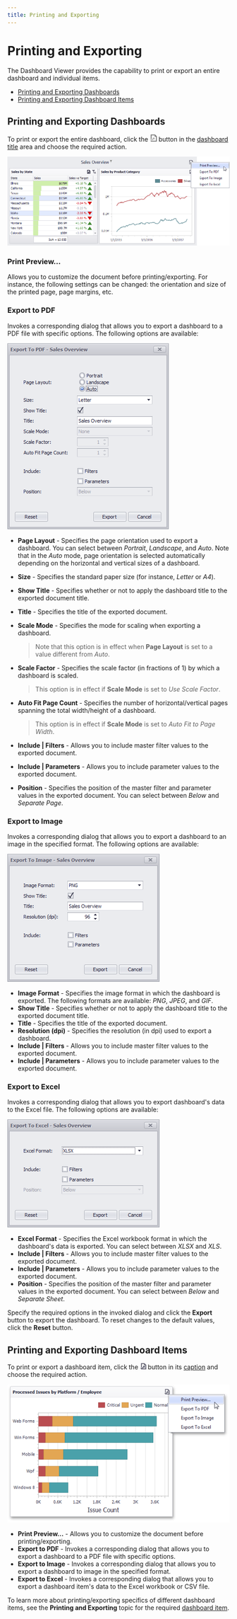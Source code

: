 ```yaml
---
title: Printing and Exporting
---
```

# Printing and Exporting
The Dashboard Viewer provides the capability to print or export an entire dashboard and individual items.
* [Printing and Exporting Dashboards](#printing-dashboards)
* [Printing and Exporting Dashboard Items](#printing-dashboard-items)

## <a name="printing-dashboards"/>Printing and Exporting Dashboards
To print or export the entire dashboard, click the ![ExportToButtonDashboard_Designer](../../images/img23662.png) button in the [dashboard title](data-presentation/dashboard-layout.md) area and choose the required action.

![WinViewer_Printing](../../images/img22453.png)

### Print Preview...

Allows you to customize the document before printing/exporting. For instance, the following settings can be changed: the orientation and size of the printed page, page margins, etc.

### Export to PDF

Invokes a corresponding dialog that allows you to export a dashboard to a PDF file with specific options. The following options are available:

![ExportToPDFDialog_Win](../../images/img22909.png)
* **Page Layout** - Specifies the page orientation used to export a dashboard. You can select between _Portrait_, _Landscape_, and _Auto_. Note that in the _Auto_ mode, page orientation is selected automatically depending on the horizontal and vertical sizes of a dashboard.
* **Size** - Specifies the standard paper size (for instance, _Letter_ or _A4_).
* **Show Title** - Specifies whether or not to apply the dashboard title to the exported document title.
* **Title** - Specifies the title of the exported document.
* **Scale Mode** - Specifies the mode for scaling when exporting a dashboard.
	
	> Note that this option is in effect when **Page Layout** is set to a value different from _Auto_.
* **Scale Factor** - Specifies the scale factor (in fractions of 1) by which a dashboard is scaled.
	
	> This option is in effect if **Scale Mode** is set to _Use Scale Factor_.
* **Auto Fit Page Count** - Specifies the number of horizontal/vertical pages spanning the total width/height of a dashboard.
	
	> This option is in effect if **Scale Mode** is set to _Auto Fit to Page Width_.
* **Include | Filters** - Allows you to include master filter values to the exported document.
* **Include | Parameters** - Allows you to include parameter values to the exported document.
* **Position** - Specifies the position of the master filter and parameter values in the exported document. You can select between _Below_ and _Separate Page_.

### Export to Image

Invokes a corresponding dialog that allows you to export a dashboard to an image in the specified format. The following options are available:

![ExportToImageDialog_Win](../../images/img22910.png)
* **Image Format** - Specifies the image format in which the dashboard is exported. The following formats are available: _PNG_, _JPEG_, and _GIF_.
* **Show Title** - Specifies whether or not to apply the dashboard title to the exported document title.
* **Title** - Specifies the title of the exported document.
* **Resolution (dpi)** - Specifies the resolution (in dpi) used to export a dashboard.
* **Include | Filters** - Allows you to include master filter values to the exported document.
* **Include | Parameters** - Allows you to include parameter values to the exported document.

### Export to Excel

Invokes a corresponding dialog that allows you to export dashboard's data to the Excel file. The following options are available:

![ExportToExcelDialog_Win](../../images/img128217.png)
* **Excel Format** - Specifies the Excel workbook format in which the dashboard's data is exported. You can select between _XLSX_ and _XLS_.
* **Include | Filters** - Allows you to include master filter values to the exported document.
* **Include | Parameters** - Allows you to include parameter values to the exported document.
* **Position** - Specifies the position of the master filter and parameter values in the exported document. You can select between _Below_ and _Separate Sheet_.

Specify the required options in the invoked dialog and click the **Export** button to export the dashboard. To reset changes to the default values, click the **Reset** button.

## <a name="printing-dashboard-items"/>Printing and Exporting Dashboard Items
To print or export a dashboard item, click the ![Printing_PrintButton](../../images/img19552.png) button in its [caption](data-presentation/dashboard-layout.md) and choose the required action.

![Printing_PrintElementWIn](../../images/img19611.png)
* **Print Preview...** - Allows you to customize the document before printing/exporting.
* **Export to PDF** - Invokes a corresponding dialog that allows you to export a dashboard to a PDF file with specific options.
* **Export to Image** - Invokes a corresponding dialog that allows you to export a dashboard to image in the specified format.
* **Export to Excel** - Invokes a corresponding dialog that allows you to export a dashboard item's data to the Excel workbook or CSV file.

To learn more about printing/exporting specifics of different dashboard items, see the **Printing and Exporting** topic for the required [dashboard item](dashboard-items.md).